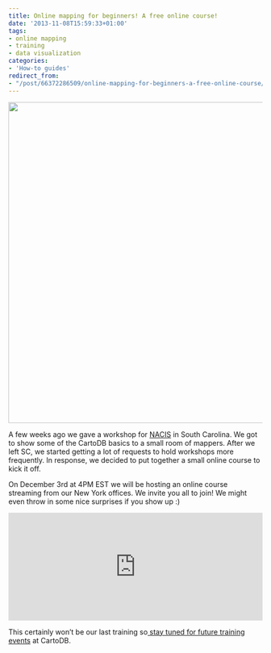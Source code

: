 ```yaml
---
title: Online mapping for beginners! A free online course!
date: '2013-11-08T15:59:33+01:00'
tags:
- online mapping
- training
- data visualization
categories:
- 'How-to guides'
redirect_from:
- "/post/66372286509/online-mapping-for-beginners-a-free-online-course/"
---
```


<img src="http://i.imgur.com/nUh0Odu.png" width="637px"/>

A few weeks ago we gave a workshop for <a href="http://nacis.org/">NACIS</a> in South Carolina. We got to show some of the CartoDB basics to a small room of mappers. After we left SC, we started getting a lot of requests to hold workshops more frequently. In response, we decided to put together a small online course to kick it off. 

On December 3rd at 4PM EST we will be hosting an online course streaming from our New York offices. We invite you all to join! We might even throw in some nice surprises if you show up :)

<iframe frameborder="0" height="214" marginheight="5" marginwidth="5" scrolling="auto" src="https://www.eventbrite.com/tickets-external?eid=9191456895&amp;ref=etckt&amp;v=2" width="100%"></iframe>

This certainly won’t be our last training so<a href="http://cartodb.com/academy"> stay tuned for future training events</a> at CartoDB.
